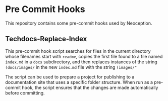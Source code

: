 # Pre Commit Hooks

This repository contains some pre-commit hooks used by Neoception.

## Techdocs-Replace-Index

This pre-commit hook script searches for files in the current directory whose filenames start with `readme`, copies the first file found to a file named `index.md` in a `docs` subdirectory, and then replaces instances of the string `(docs/images/` in the new `index.md` file with the string `(images/"`

The script can be used to prepare a project for publishing to a documentation site that uses a specific folder structure. When run as a pre-commit hook, the script ensures that the changes are made automatically before committing.
